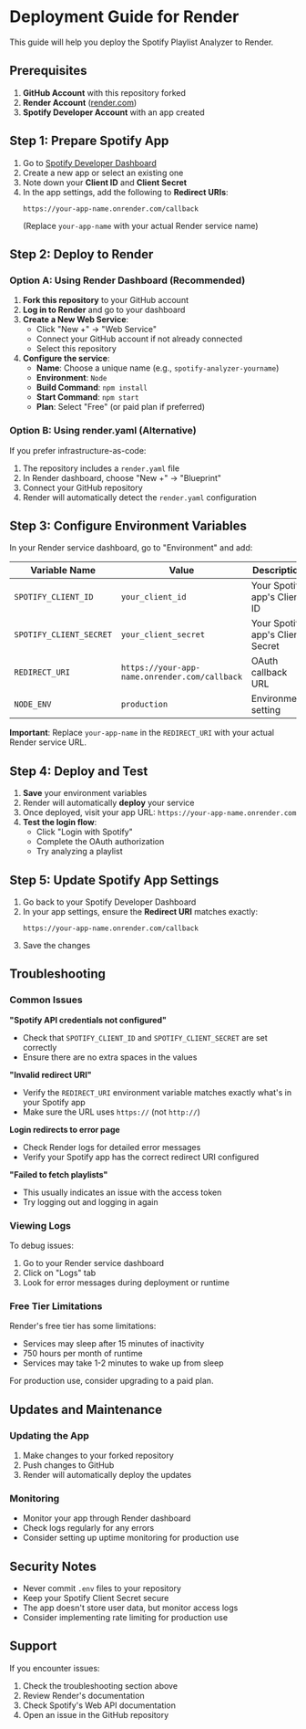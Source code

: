 # Deployment Guide for Render

This guide will help you deploy the Spotify Playlist Analyzer to Render.

## Prerequisites

1. **GitHub Account** with this repository forked
2. **Render Account** ([render.com](https://render.com))
3. **Spotify Developer Account** with an app created

## Step 1: Prepare Spotify App

1. Go to [Spotify Developer Dashboard](https://developer.spotify.com/dashboard)
2. Create a new app or select an existing one
3. Note down your **Client ID** and **Client Secret**
4. In the app settings, add the following to **Redirect URIs**:
   ```
   https://your-app-name.onrender.com/callback
   ```
   (Replace `your-app-name` with your actual Render service name)

## Step 2: Deploy to Render

### Option A: Using Render Dashboard (Recommended)

1. **Fork this repository** to your GitHub account
2. **Log in to Render** and go to your dashboard
3. **Create a New Web Service**:
   - Click "New +" → "Web Service"
   - Connect your GitHub account if not already connected
   - Select this repository
4. **Configure the service**:
   - **Name**: Choose a unique name (e.g., `spotify-analyzer-yourname`)
   - **Environment**: `Node`
   - **Build Command**: `npm install`
   - **Start Command**: `npm start`
   - **Plan**: Select "Free" (or paid plan if preferred)

### Option B: Using render.yaml (Alternative)

If you prefer infrastructure-as-code:

1. The repository includes a `render.yaml` file
2. In Render dashboard, choose "New +" → "Blueprint"
3. Connect your GitHub repository
4. Render will automatically detect the `render.yaml` configuration

## Step 3: Configure Environment Variables

In your Render service dashboard, go to "Environment" and add:

| Variable Name | Value | Description |
|--------------|-------|-------------|
| `SPOTIFY_CLIENT_ID` | `your_client_id` | Your Spotify app's Client ID |
| `SPOTIFY_CLIENT_SECRET` | `your_client_secret` | Your Spotify app's Client Secret |
| `REDIRECT_URI` | `https://your-app-name.onrender.com/callback` | OAuth callback URL |
| `NODE_ENV` | `production` | Environment setting |

**Important**: Replace `your-app-name` in the `REDIRECT_URI` with your actual Render service URL.

## Step 4: Deploy and Test

1. **Save** your environment variables
2. Render will automatically **deploy** your service
3. Once deployed, visit your app URL: `https://your-app-name.onrender.com`
4. **Test the login flow**:
   - Click "Login with Spotify"
   - Complete the OAuth authorization
   - Try analyzing a playlist

## Step 5: Update Spotify App Settings

1. Go back to your Spotify Developer Dashboard
2. In your app settings, ensure the **Redirect URI** matches exactly:
   ```
   https://your-app-name.onrender.com/callback
   ```
3. Save the changes

## Troubleshooting

### Common Issues

**"Spotify API credentials not configured"**
- Check that `SPOTIFY_CLIENT_ID` and `SPOTIFY_CLIENT_SECRET` are set correctly
- Ensure there are no extra spaces in the values

**"Invalid redirect URI"**
- Verify the `REDIRECT_URI` environment variable matches exactly what's in your Spotify app
- Make sure the URL uses `https://` (not `http://`)

**Login redirects to error page**
- Check Render logs for detailed error messages
- Verify your Spotify app has the correct redirect URI configured

**"Failed to fetch playlists"**
- This usually indicates an issue with the access token
- Try logging out and logging in again

### Viewing Logs

To debug issues:
1. Go to your Render service dashboard
2. Click on "Logs" tab
3. Look for error messages during deployment or runtime

### Free Tier Limitations

Render's free tier has some limitations:
- Services may sleep after 15 minutes of inactivity
- 750 hours per month of runtime
- Services may take 1-2 minutes to wake up from sleep

For production use, consider upgrading to a paid plan.

## Updates and Maintenance

### Updating the App

1. Make changes to your forked repository
2. Push changes to GitHub
3. Render will automatically deploy the updates

### Monitoring

- Monitor your app through Render dashboard
- Check logs regularly for any errors
- Consider setting up uptime monitoring for production use

## Security Notes

- Never commit `.env` files to your repository
- Keep your Spotify Client Secret secure
- The app doesn't store user data, but monitor access logs
- Consider implementing rate limiting for production use

## Support

If you encounter issues:
1. Check the troubleshooting section above
2. Review Render's documentation
3. Check Spotify's Web API documentation
4. Open an issue in the GitHub repository